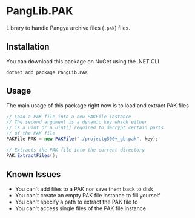 # PangLib.PAK

Library to handle Pangya archive files (`.pak`) files.

## Installation

You can download this package on NuGet using the .NET CLI

```
dotnet add package PangLib.PAK
```

## Usage

The main usage of this package right now is to load and extract PAK files

```cs
// Load a PAK file into a new PAKFile instance
// The second argument is a dynamic key which either
// is a uint or a uint[] required to decrypt certain parts
// of the PAK file
PAKFile PAK = new PAKFile("./projectg500+_gb.pak", key);

// Extracts the PAK file into the current directory
PAK.ExtractFiles();
```

## Known Issues

- You can't add files to a PAK nor save them back to disk
- You can't create an empty PAK file instance to fill yourself
- You can't specify a path to extract the PAK file to
- You can't access single files of the PAK file instance
